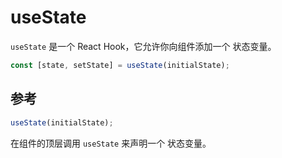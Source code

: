 # useState

`useState` 是一个 React Hook，它允许你向组件添加一个 状态变量。

```jsx
const [state, setState] = useState(initialState);
```

## 参考 

```jsx
useState(initialState);
```

在组件的顶层调用 `useState` 来声明一个 状态变量。

